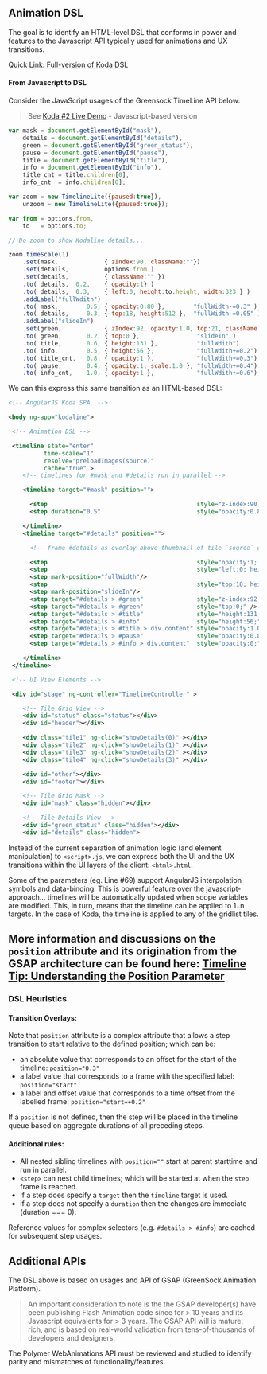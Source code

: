 ## Animation DSL

The goal is to identify an HTML-level DSL that conforms in power and features to the Javascript API typically used for animations and UX transitions. 

Quick Link:  [Full-version of Koda DSL](koda_timelines.xml)

#### From Javascript to DSL 

Consider the JavaScript usages of the Greensock TimeLine API below:

> See [Koda #2 Live Demo](http://codepen.io/ThomasBurleson/pen/OPMgqj) - Javascript-based version

```js
var mask = document.getElementById("mask"),
    details = document.getElementById("details"),
    green = document.getElementById("green_status"),
    pause = document.getElementById("pause"),
    title = document.getElementById("title"),
    info = document.getElementById("info"),
    title_cnt = title.children[0],
    info_cnt  = info.children[0];

var zoom = new TimelineLite({paused:true}),
    unzoom = new TimelineLite({paused:true});

var from = options.from,
    to   = options.to;

// Do zoom to show Kodaline details...

zoom.timeScale(1)
    .set(mask,             { zIndex:90, className:""})
    .set(details,          options.from )
    .set(details,          { className:"" })
    .to( details,  0.2,    { opacity:1} )
    .to( details,  0.3,    { left:0, height:to.height, width:323 } )
    .addLabel("fullWdith")
    .to( mask,        0.5, { opacity:0.80 },        "fullWidth-=0.3" )
    .to( details,     0.3, { top:18, height:512 },  "fullWidth-=0.05" )
    .addLabel("slideIn")
    .set(green,            { zIndex:92, opacity:1.0, top:21, className:"" })
    .to( green,       0.2, { top:0 },                "slideIn" )
    .to( title,       0.6, { height:131 },           "fullWdith")
    .to( info,        0.5, { height:56 },            "fullWdith+=0.2")
    .to( title_cnt,   0.8, { opacity:1 },            "fullWdith+=0.3")
    .to( pause,       0.4, { opacity:1, scale:1.0 }, "fullWidth+=0.4")
    .to( info_cnt,    1.0, { opacity:1 },            "fullWdith+=0.6");
```            

We can this express this same transition as an HTML-based DSL:

```xml
<!-- AngularJS Koda SPA  -->

<body ng-app="kodaline">

 <!-- Animation DSL -->

 <timeline state="enter"
          time-scale="1"
          resolve="preloadImages(source)"
          cache="true" >
    <!-- timelines for #mask and #details run in parallel -->

    <timeline target="#mask" position="">

      <step                                          style="z-index:90;" class="" />
      <step duration="0.5"                           style="opacity:0.8;" position="300" />

    </timeline>
    <timeline target="#details" position="">

      <!-- frame #details as overlay above thumbnail of tile `source` element -->

      <step                                          style="opacity:1; left:{{source.left}}; top:{{source.top}}; width:{{source.width}}; height:{{source.height}};" class="" />
      <step                                          style="left:0; height:210; width:323;" duration="0.3"  />
      <step mark-position="fullWidth"/>
      <step                                          style="top:18; height:512" duration="300" position="fullWidth-=0.3"/>
      <step mark-position="slideIn"/>
      <step target="#details > #green"               style="z-index:92; opacity:1; top:21;" class="" />
      <step target="#details > #green"               style="top:0;" />
      <step target="#details > #title"               style="height:131;"  duration="200" position="fullWidth" />
      <step target="#details > #info"                style="height:56;"   duration="0.6" position="fullWidth+=0.2" />
      <step target="#details > #title > div.content" style="opacity:1.0;" duration="500" position="fullWidth+=0.3" />
      <step target="#details > #pause"               style="opacity:0.8;" duration="800" position="fullWidth+=0.4" />
      <step target="#details > #info > div.content"  style="opacity:0;"   duration="0.4" position="fullWidth+=0.6" />

    </timeline>
 </timeline>

 <!-- UI View Elements --> 

 <div id="stage" ng-controller="TimelineController" >

    <!-- Tile Grid View -->
    <div id="status" class="status"></div>
    <div id="header"></div>

    <div class="tile1" ng-click="showDetails(0)" ></div>
    <div class="tile2" ng-click="showDetails(1)" ></div>
    <div class="tile3" ng-click="showDetails(2)" ></div>
    <div class="tile4" ng-click="showDetails(3)" ></div>

    <div id="other"></div>
    <div id="footer"></div>

    <!-- Tile Grid Mask -->
    <div id="mask" class="hidden"></div>

    <!-- Tile Details View -->
    <div id="green_status" class="hidden"></div>
    <div id="details" class="hidden">


```

Instead of the current separation of animation logic (and element manipulation) to `<script>.js`, we can express both the UI and the UX transitions within the UI layers of the client: `<html>.html`.

Some of the parameters (eg. Line #69) support AngularJS interpolation symbols and data-binding. This is powerful feature over the javascript-approach... timelines will be automatically updated when scope variables are modified. This, in turn, means that the timeline can be applied to 1..n targets. In the case of Koda, the timeline is applied to any of the gridlist tiles.

More information and discussions on the `position` attribute and its origination from the GSAP architecture can be found here: [Timeline Tip: Understanding the Position Parameter](http://greensock.com/position-parameter)
---

### DSL Heuristics

#### Transition Overlays:

Note that `position` attribute is a complex attribute that allows a step transition to start relative to the defined position; which can be:
-  an absolute value that corresponds to an offset for the start of the timeline:  `position="0.3"`
-  a label value that corresponds to a frame with the specified label:  `position="start"`
-  a label and offset value that corresponds to a time offset from the labelled frame:  `position="start=+0.2"`

If a `position` is not defined, then the step will be placed in the timeline queue based on aggregate durations of all preceding steps.

#### Additional rules:

-  All nested sibling timelines with `position=""` start at parent starttime and run in parallel.
- `<step>` can nest child timelines; which will be started at when the `step` frame is reached.
-  If a step does specify a `target` then the `timeline` target is used.
-  if a step does not specify a `duration` then the changes are immediate (duration === 0).

Reference values for complex selectors (e.g. `#details > #info`) are cached for subsequent step usages.


## Additional APIs

The DSL above is based on usages and API of GSAP (GreenSock Animation Platform).

> An important consideration to note is the the GSAP developer(s) have been publishing Flash Animation code since for &gt; 10 years and its Javascript equivalents for &gt; 3 years. The GSAP API will is mature, rich, and is based on real-world validation from tens-of-thousands of developers and designers.

The Polymer WebAnimations API must be reviewed and studied to identify parity and mismatches of functionality/features.

